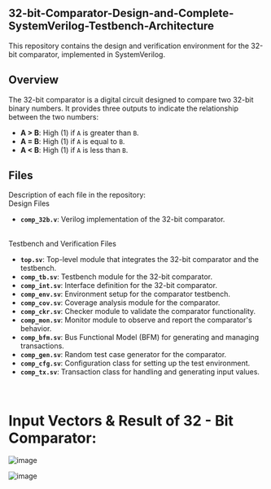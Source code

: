 ## 32-bit-Comparator-Design-and-Complete-SystemVerilog-Testbench-Architecture

This repository contains the design and verification environment for the 32-bit comparator, implemented in SystemVerilog.

## Overview

The 32-bit comparator is a digital circuit designed to compare two 32-bit binary numbers. It provides three outputs to indicate the relationship between the two numbers:

- **A > B**: High (1) if `A` is greater than `B`.
- **A = B**: High (1) if `A` is equal to `B`.
- **A < B**: High (1) if `A` is less than `B`.



## Files

Description of each file in the repository:
<br>
Design Files
<br>
- **`comp_32b.v`**: Verilog implementation of the 32-bit comparator.
<br>
Testbench and Verification Files
<br>

- **`top.sv`**: Top-level module that integrates the 32-bit comparator and the testbench.<br>
- **`comp_tb.sv`**: Testbench module for the 32-bit comparator.<br>
- **`comp_int.sv`**: Interface definition for the 32-bit comparator.<br>
- **`comp_env.sv`**: Environment setup for the comparator testbench.<br>
- **`comp_cov.sv`**: Coverage analysis module for the comparator.<br>
- **`comp_ckr.sv`**: Checker module to validate the comparator functionality.<br>
- **`comp_mon.sv`**: Monitor module to observe and report the comparator's behavior.<br>
- **`comp_bfm.sv`**: Bus Functional Model (BFM) for generating and managing transactions.<br>
- **`comp_gen.sv`**: Random test case generator for the comparator.<br>
- **`comp_cfg.sv`**: Configuration class for setting up the test environment.<br>
- **`comp_tx.sv`**: Transaction class for handling and generating input values.<br>

<br>

# Input Vectors & Result of 32 - Bit Comparator:

![image](https://github.com/user-attachments/assets/b6878108-52f0-48eb-8f9e-def9cd013856)

![image](https://github.com/user-attachments/assets/87101c13-cb5c-4984-8df0-772a668d6794)
